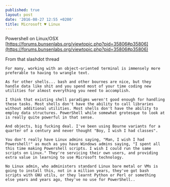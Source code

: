 ```yaml
---
published: true
layout: post
date: '2016-08-27 12:55 +0200'
title: Microsoft ♥ Linux
---
```

Powershell on Linux/OSX  
[https://forums.bunsenlabs.org/viewtopic.php?pid=35806#p35806](https://forums.bunsenlabs.org/viewtopic.php?pid=35806#p35806)

From that slashdot thread

    For many, working with an object-oriented terminal is immensely more preferable to having to wrangle text.

    As for other shells... bash and other bournes are nice, but they handle data like shit and you spend most of your time coding new utilities for almost everything you need to accomplish.

    I think that existing shell paradigms weren't good enough for handling these tasks. Most shells don't have the ability to call libraries without additional utilities. Most shells don't have the ability to employ data structures. PowerShell while somewhat grotesque to look at is really quite powerful in that sense.

    And objects, big fucking deal. I've been using Bourne variants for a quarter of a century and never thought "Boy, I wish I had classes".

    You don't really have Linux admins saying, "Man, I wish I had Powershell!" as much as you have Windows admins saying, "I spent all this time making Powershell scripts. I wish I could run the same scripts on Linux." They're servicing their own users, and providing extra value in learning to use Microsoft technology.

    No Linux admin, who administers standard Linux bare metal or VMs is going to install this, not in a million years, they've got bash scripts with GNU utils, or they learnt Python or Perl or something else years and years ago, they've no use for PowerShell..
